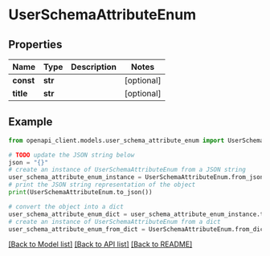 # UserSchemaAttributeEnum


## Properties

Name | Type | Description | Notes
------------ | ------------- | ------------- | -------------
**const** | **str** |  | [optional] 
**title** | **str** |  | [optional] 

## Example

```python
from openapi_client.models.user_schema_attribute_enum import UserSchemaAttributeEnum

# TODO update the JSON string below
json = "{}"
# create an instance of UserSchemaAttributeEnum from a JSON string
user_schema_attribute_enum_instance = UserSchemaAttributeEnum.from_json(json)
# print the JSON string representation of the object
print(UserSchemaAttributeEnum.to_json())

# convert the object into a dict
user_schema_attribute_enum_dict = user_schema_attribute_enum_instance.to_dict()
# create an instance of UserSchemaAttributeEnum from a dict
user_schema_attribute_enum_from_dict = UserSchemaAttributeEnum.from_dict(user_schema_attribute_enum_dict)
```
[[Back to Model list]](../README.md#documentation-for-models) [[Back to API list]](../README.md#documentation-for-api-endpoints) [[Back to README]](../README.md)


